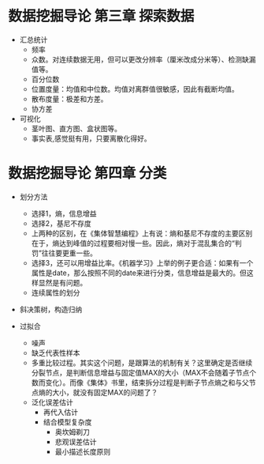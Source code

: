 # 数据挖掘导论 第三章 探索数据

+ 汇总统计
  + 频率
  + 众数。对连续数据无用，但可以更改分辨率（厘米改成分米等）、检测缺漏值等。
  + 百分位数
  + 位置度量：均值和中位数。均值对离群值很敏感，因此有截断均值。
  + 散布度量：极差和方差。
  + 协方差
+ 可视化
  + 茎叶图、直方图、盒状图等。
  + 事实表,感觉挺有用，只要离散化得好。

# 数据挖掘导论 第四章 分类

+ 划分方法
  + 选择1，熵，信息增益
  + 选择2，基尼不存度
  + 上两种的区别，在《集体智慧编程》上有说：熵和基尼不存度的主要区别在于，熵达到峰值的过程要相对慢一些。因此，熵对于混乱集合的“判罚”往往要更重一些。
  + 选择3，还可以用增益比率。《机器学习》上举的例子更合适：如果有一个属性是date，那么按照不同的date来进行分类，信息增益是最大的。但这样显然是有问题。
  + 连续属性的划分
  
+ 斜决策树，构造归纳

+ 过拟合
  + 噪声
  + 缺乏代表性样本
  + 多重比较过程。其实这个问题，是跟算法的机制有关？这里确定是否继续分裂节点，是判断信息增益与固定值MAX的大小（MAX不会随着子节点个数而变化）。而像《集体》书里，结束拆分过程是判断子节点熵之和与父节点熵的大小，就没有固定MAX的问题了？
  + 泛化误差估计
    + 再代入估计
    + 结合模型复杂度
      + 奥坎姆剃刀
      + 悲观误差估计
      + 最小描述长度原则
  
